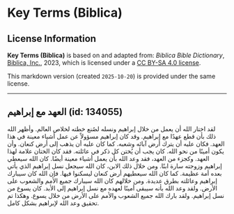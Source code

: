 # Key Terms (Biblica)

## License Information

**Key Terms (Biblica)** is based on and adapted from: _Biblica Bible Dictionary_, [Biblica, Inc.](https://www.biblica.com/), 2023, which is licensed under a [CC BY-SA 4.0 license](https://creativecommons.org/licenses/by-sa/4.0/legalcode.en).

This markdown version (created `2025-10-20`) is provided under the same license.



--------------------------------

## العهد مع إبراهيم (id: 134055)

لقد اختار الله أن يعمل من خلال إبراهيم ونسله لصُنع خطته لخلاص العالم. وأظهر الله ذلك بأن قطع عهدًا مع إبراهيم. وقد كان إبراهيم مسؤولاً عن عمل أشياء معينة في هذا العهد. فكان عليه أن يترك أرض آبائه وشعبه. كما كان عليه أن يذهب إلى أرض كنعان. وأن يكون أمينًا من نحو الله. كان يجب أن يُختن كل ذكر في عائلته. فقد كان الختان علامة لهذا العهد. وكجزء من العهد، فقد وعد الله بأن يعمل أشياء معينة أيضًا. كان الله سيعطي إبراهيم وزوجته سارة ابنًا. ومن خلال ذلك الابن، كان الله سيجعل نسل إبراهيم الذي يأتي بعده أمة عظيمة. كما كان الله سيعطيهم أرض كنعان ليسكنوا فيها. فإن الله كان سيبارك إبراهيم وعائلته بطرق عديدة. ومن خلالهم كان الله سيبارك جميع الأمم والشعوب على الأرض. ولقد وعد الله بأنه سيبقى أمينًا لعهده مع نسل إبراهيم إلى الأبد. كان يسوع من نسل إبراهيم. ولقد بارك الله جميع الشعوب والأمم على الأرض من خلال يسوع. وهكذا تم تحقيق وعد الله لإبراهيم بشكل كامل.


